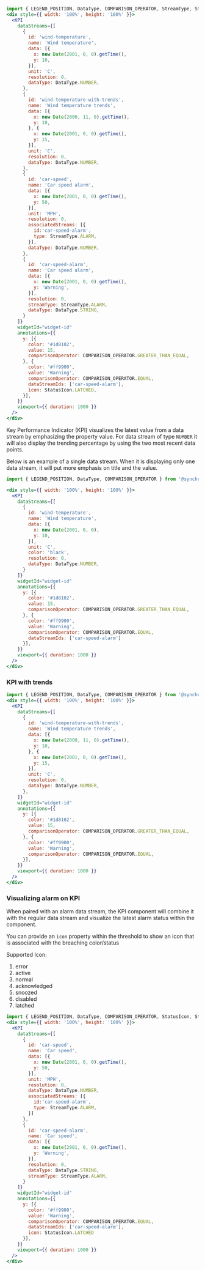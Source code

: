 ```jsx
import { LEGEND_POSITION, DataType, COMPARISON_OPERATOR, StreamType, StatusIcon } from '@synchro-charts/core';
<div style={{ width: '100%', height: '100%' }}>
  <KPI
    dataStreams={[
      {
        id: 'wind-temperature',
        name: 'Wind temperature',
        data: [{
          x: new Date(2001, 0, 0).getTime(),
          y: 10,
        }],
        unit: 'C',
        resolution: 0,
        dataType: DataType.NUMBER,
      },
      {
        id: 'wind-temperature-with-trends',
        name: 'Wind temperature trends',
        data: [{
          x: new Date(2000, 11, 0).getTime(),
          y: 10,
        }, {
          x: new Date(2001, 0, 0).getTime(),
          y: 15,
        }],
        unit: 'C',
        resolution: 0,
        dataType: DataType.NUMBER,
      },
      {
        id: 'car-speed',
        name: 'Car speed alarm',
        data: [{
          x: new Date(2001, 0, 0).getTime(),
          y: 50,
        }],
        unit: 'MPH',
        resolution: 0,
        associatedStreams: [{
          id:'car-speed-alarm',
          type: StreamType.ALARM,
        }],
        dataType: DataType.NUMBER,
      },
      {
        id: 'car-speed-alarm',
        name: 'Car speed alarm',
        data: [{
          x: new Date(2001, 0, 0).getTime(),
          y: 'Warning',
        }],
        resolution: 0,
        streamType: StreamType.ALARM,
        dataType: DataType.STRING,
      }
    ]}
    widgetId="widget-id"
    annotations={{
      y: [{
        color: '#1d8102',
        value: 15,
        comparisonOperator: COMPARISON_OPERATOR.GREATER_THAN_EQUAL,
      }, {
        color: '#ff9900',
        value: 'Warning',
        comparisonOperator: COMPARISON_OPERATOR.EQUAL,
        dataStreamIds: ['car-speed-alarm'],
        icon: StatusIcon.LATCHED,
      }],
    }}
    viewport={{ duration: 1000 }}
  />
</div>
```

Key Performance Indicator (KPI) visualizes the latest value from a data stream by emphasizing the property value.
For data stream of type `NUMBER` it will also display the trending percentage by using the two most recent data points.

Below is an example of a single data stream. When it is displaying only one data stream, it will put more emphasis on
title and the value.
```jsx
import { LEGEND_POSITION, DataType, COMPARISON_OPERATOR } from '@synchro-charts/core';

<div style={{ width: '100%', height: '100%' }}>
  <KPI
    dataStreams={[
      {
        id: 'wind-temperature',
        name: 'Wind temperature',
        data: [{
          x: new Date(2001, 0, 0),
          y: 10,
        }],
        unit: 'C',
        color: 'black',
        resolution: 0,
        dataType: DataType.NUMBER,
      }
    ]}
    widgetId="widget-id"
    annotations={{
      y: [{
        color: '#1d8102',
        value: 15,
        comparisonOperator: COMPARISON_OPERATOR.GREATER_THAN_EQUAL,
      }, {
        color: '#ff9900',
        value: 'Warning',
        comparisonOperator: COMPARISON_OPERATOR.EQUAL,
        dataStreamIds: ['car-speed-alarm']
      }],
    }}
    viewport={{ duration: 1000 }}
  />
</div>
```

### KPI with trends
```jsx
import { LEGEND_POSITION, DataType, COMPARISON_OPERATOR } from '@synchro-charts/core';
<div style={{ width: '100%', height: '100%' }}>
  <KPI
    dataStreams={[
      {
        id: 'wind-temperature-with-trends',
        name: 'Wind temperature trends',
        data: [{
          x: new Date(2000, 11, 0).getTime(),
          y: 10,
        }, {
          x: new Date(2001, 0, 0).getTime(),
          y: 15,
        }],
        unit: 'C',
        resolution: 0,
        dataType: DataType.NUMBER,
      },
    ]}
    widgetId="widget-id"
    annotations={{
      y: [{
        color: '#1d8102',
        value: 15,
        comparisonOperator: COMPARISON_OPERATOR.GREATER_THAN_EQUAL,
      }, {
        color: '#ff9900',
        value: 'Warning',
        comparisonOperator: COMPARISON_OPERATOR.EQUAL,
      }],
    }}
    viewport={{ duration: 1000 }}
  />
</div>
```

### Visualizing alarm on KPI

When paired with an alarm data stream, the KPI component will combine it with the regular data stream and visualize
the latest alarm status within the component.

You can provide an `icon` property within the threshold to show an icon that is associated with the breaching color/status

Supported Icon:
1. error
2. active
3. normal
4. acknowledged
5. snoozed
6. disabled
7. latched

```jsx
import { LEGEND_POSITION, DataType, COMPARISON_OPERATOR, StatusIcon, StreamType } from '@synchro-charts/core';
<div style={{ width: '100%', height: '100%' }}>
  <KPI
    dataStreams={[
      {
        id: 'car-speed',
        name: 'Car speed',
        data: [{
          x: new Date(2001, 0, 0).getTime(),
          y: 50,
        }],
        unit: 'MPH',
        resolution: 0,
        dataType: DataType.NUMBER,
        associatedStreams: [{
          id:'car-speed-alarm',
          type: StreamType.ALARM,
        }]
      },
      {
        id: 'car-speed-alarm',
        name: 'Car speed',
        data: [{
          x: new Date(2001, 0, 0).getTime(),
          y: 'Warning',
        }],
        resolution: 0,
        dataType: DataType.STRING,
        streamType: StreamType.ALARM,
      }
    ]}
    widgetId="widget-id"
    annotations={{
      y: [{
        color: '#ff9900',
        value: 'Warning',
        comparisonOperator: COMPARISON_OPERATOR.EQUAL,
        dataStreamIds: ['car-speed-alarm'],
        icon: StatusIcon.LATCHED
      }],
    }}
    viewport={{ duration: 1000 }}
  />
</div>
```